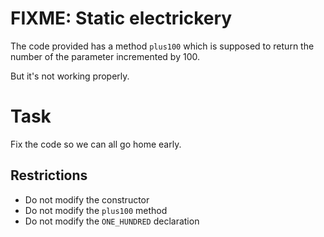 # FIXME: Static electrickery

The code provided has a method `plus100` which is supposed to return the number of the parameter incremented by 100.

But it's not working properly.

# Task
Fix the code so we can all go home early.

## Restrictions

* Do not modify the constructor
* Do not modify the `plus100` method
* Do not modify the `ONE_HUNDRED` declaration

